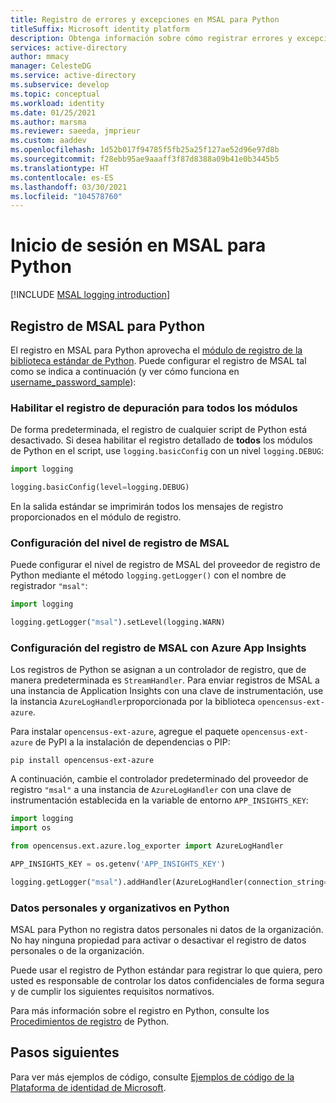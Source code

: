 ```yaml
---
title: Registro de errores y excepciones en MSAL para Python
titleSuffix: Microsoft identity platform
description: Obtenga información sobre cómo registrar errores y excepciones en MSAL para Python.
services: active-directory
author: mmacy
manager: CelesteDG
ms.service: active-directory
ms.subservice: develop
ms.topic: conceptual
ms.workload: identity
ms.date: 01/25/2021
ms.author: marsma
ms.reviewer: saeeda, jmprieur
ms.custom: aaddev
ms.openlocfilehash: 1d52b017f94785f5fb25a25f127ae52d96e97d8b
ms.sourcegitcommit: f28ebb95ae9aaaff3f87d8388a09b41e0b3445b5
ms.translationtype: HT
ms.contentlocale: es-ES
ms.lasthandoff: 03/30/2021
ms.locfileid: "104578760"
---
```

# <a name="logging-in-msal-for-python"></a>Inicio de sesión en MSAL para Python

[!INCLUDE [MSAL logging introduction](../../../includes/active-directory-develop-error-logging-introduction.md)]

## <a name="msal-for-python-logging"></a>Registro de MSAL para Python

El registro en MSAL para Python aprovecha el [módulo de registro de la biblioteca estándar de Python](https://docs.python.org/3/library/logging.html). Puede configurar el registro de MSAL tal como se indica a continuación (y ver cómo funciona en [username_password_sample](https://github.com/AzureAD/microsoft-authentication-library-for-python/blob/1.0.0/sample/username_password_sample.py#L31L32)):

### <a name="enable-debug-logging-for-all-modules"></a>Habilitar el registro de depuración para todos los módulos

De forma predeterminada, el registro de cualquier script de Python está desactivado. Si desea habilitar el registro detallado de **todos** los módulos de Python en el script, use `logging.basicConfig` con un nivel `logging.DEBUG`:

```python
import logging

logging.basicConfig(level=logging.DEBUG)
```

En la salida estándar se imprimirán todos los mensajes de registro proporcionados en el módulo de registro.

### <a name="configure-msal-logging-level"></a>Configuración del nivel de registro de MSAL

Puede configurar el nivel de registro de MSAL del proveedor de registro de Python mediante el método `logging.getLogger()` con el nombre de registrador `"msal"`:

```python
import logging

logging.getLogger("msal").setLevel(logging.WARN)
```

### <a name="configure-msal-logging-with-azure-app-insights"></a>Configuración del registro de MSAL con Azure App Insights

Los registros de Python se asignan a un controlador de registro, que de manera predeterminada es `StreamHandler`. Para enviar registros de MSAL a una instancia de Application Insights con una clave de instrumentación, use la instancia `AzureLogHandler`proporcionada por la biblioteca `opencensus-ext-azure`.

Para instalar `opencensus-ext-azure`, agregue el paquete `opencensus-ext-azure` de PyPI a la instalación de dependencias o PIP:

```console
pip install opencensus-ext-azure
```

A continuación, cambie el controlador predeterminado del proveedor de registro `"msal"` a una instancia de `AzureLogHandler` con una clave de instrumentación establecida en la variable de entorno `APP_INSIGHTS_KEY`:

```python
import logging
import os

from opencensus.ext.azure.log_exporter import AzureLogHandler

APP_INSIGHTS_KEY = os.getenv('APP_INSIGHTS_KEY')

logging.getLogger("msal").addHandler(AzureLogHandler(connection_string='InstrumentationKey={0}'.format(APP_INSIGHTS_KEY))
```

### <a name="personal-and-organizational-data-in-python"></a>Datos personales y organizativos en Python

MSAL para Python no registra datos personales ni datos de la organización. No hay ninguna propiedad para activar o desactivar el registro de datos personales o de la organización.

Puede usar el registro de Python estándar para registrar lo que quiera, pero usted es responsable de controlar los datos confidenciales de forma segura y de cumplir los siguientes requisitos normativos.

Para más información sobre el registro en Python, consulte los [Procedimientos de registro](https://docs.python.org/3/howto/logging.html#logging-basic-tutorial) de Python.

## <a name="next-steps"></a>Pasos siguientes

Para ver más ejemplos de código, consulte [Ejemplos de código de la Plataforma de identidad de Microsoft](sample-v2-code.md).
